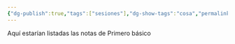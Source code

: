 ```yaml
---
{"dg-publish":true,"tags":["sesiones"],"dg-show-tags":"cosa","permalink":"/sesiones/primero-basico/","dgShowTags":"cosa","dgPassFrontmatter":true,"noteIcon":"","updated":"2025-06-15T02:40:02.485-04:00"}
---
```


Aquí estarían listadas las notas de Primero básico 
